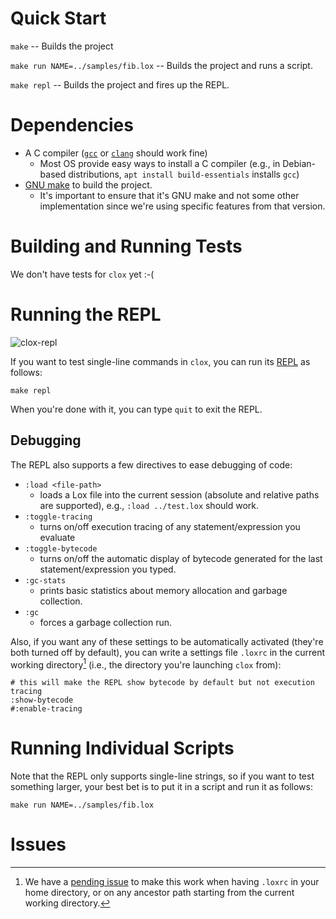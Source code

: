 # Quick Start
`make` -- Builds the project

`make run NAME=../samples/fib.lox` -- Builds the project and runs a script.

`make repl` -- Builds the project and fires up the REPL.

# Dependencies
+ A C compiler ([`gcc`]() or [`clang`]() should work fine)
   + Most OS provide easy ways to install a C compiler (e.g., in Debian-based distributions, `apt install build-essentials` installs `gcc`)
+ [GNU make](https://www.gnu.org/software/make/) to build the project. 
   + It's important to ensure that it's GNU make and not some other implementation since we're using specific features from that version. 

# Building and Running Tests
We don't have tests for `clox` yet :-(

# Running the REPL
![clox-repl](https://user-images.githubusercontent.com/442314/197453260-86f8d97d-0556-4f02-af69-d6103790916c.png)

If you want to test single-line commands in `clox`, you can run its [REPL](https://en.wikipedia.org/wiki/Read%E2%80%93eval%E2%80%93print_loop) as follows:

`make repl`

When you're done with it, you can type `quit` to exit the REPL.

## Debugging
The REPL also supports a few directives to ease debugging of code:

+ `:load <file-path>` 
   + loads a Lox file into the current session (absolute and relative paths are supported), e.g., `:load ../test.lox` should work.
+ `:toggle-tracing` 
   + turns on/off execution tracing of any statement/expression you evaluate
+ `:toggle-bytecode` 
   + turns on/off the automatic display of bytecode generated for the last statement/expression you typed.
+ `:gc-stats` 
   + prints basic statistics about memory allocation and garbage collection.
+ `:gc` 
   + forces a garbage collection run.

Also, if you want any of these settings to be automatically activated (they're both turned off by default), you can write a settings file `.loxrc` in the current working directory[^loxrc] (i.e., the directory you're launching `clox` from):

```
# this will make the REPL show bytecode by default but not execution tracing
:show-bytecode
#:enable-tracing
```

# Running Individual Scripts
Note that the REPL only supports single-line strings, so if you want to test something larger, your best bet is to put it in a script and run it as follows:

`make run NAME=../samples/fib.lox` 

# Issues

[^loxrc]: We have a [pending issue](https://github.com/zxul767/lox/issues/13) to make this work when having `.loxrc` in your home directory, or on any ancestor path starting from the current working directory.
